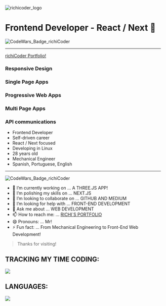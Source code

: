 <img alt='richicoder_logo' src='http://richicoder.com/richicoder_logo.png' />

# Frontend Developer - React / Next 👋
![CodeWars_Badge_richiCoder](https://www.codewars.com/users/richicoder/badges/large)
_____

<a href="https://richicoder.com" target="_blank">richiCoder Portfolio!</a>

### Responsive Design
### Single Page Apps
### Progressive Web Apps
### Multi Page Apps
### API communications

- Frontend Developer
- Self-driven career
- React / Next focused
- Developing in Linux
- 28 years old
- Mechanical Engineer
- Spanish, Portuguese, English

_____
![CodeWars_Badge_richiCoder](https://richicoder.com/4pics_1word_mobile.png)

- 🔭 I’m currently working on ... A THREE.JS APP!
- 🌱 I’m polishing my skills on ... NEXT.JS
- 👯 I’m looking to collaborate on ... GITHUB AND MEDIUM
- 🤔 I’m looking for help with ... FRONT-END DEVELOPMENT
- 💬 Ask me about ... WEB DEVELOPMENT
- 📫 How to reach me: ... [RICHI´S PORTFOLIO](https://richicoder.com/ "Visit Richi's Portfolio!")
- 😄 Pronouns: ... Mr!
- ⚡ Fun fact:  ... From Mechanical Engineering to Front-End Web Development!


> Thanks for visiting!


## **TRACKING MY TIME CODING:**
<a href="https://wakatime.com"><img src="https://wakatime.com/share/@2db4d374-00ea-4dca-a30e-e490256172a0/6d575458-2430-4f0b-b37c-78b0dad52566.png" /></a>

## **LANGUAGES:**
<a href="https://wakatime.com"><img src="https://wakatime.com/share/@2db4d374-00ea-4dca-a30e-e490256172a0/570f5e62-b2a1-4654-93a3-127e21b8017e.png" /></a>
